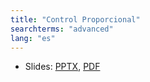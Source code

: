 ```yaml
---
title: "Control Proporcional"
searchterms: "advanced"
lang: "es"
---
```

 <ul>
 <li class="ng-binding">Slides:
 <a href="ProgrammingLessons/advanced/ProportionalControl.pptx">PPTX</a>,
 <a href="ProgrammingLessons/advanced/ProportionalControl.pdf">PDF</a>
 </li>
 </ul>
